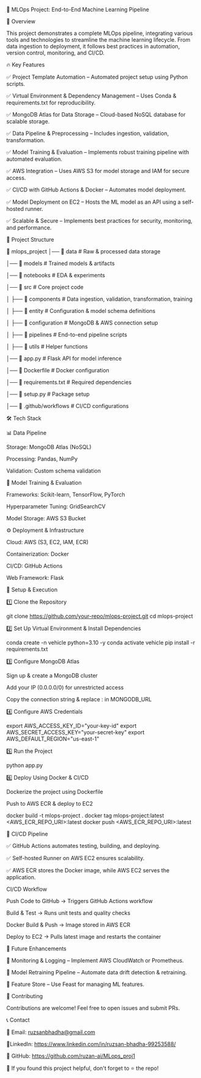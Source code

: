 🚀 MLOps Project: End-to-End Machine Learning Pipeline

📌 Overview

This project demonstrates a complete MLOps pipeline, integrating various tools and technologies to streamline the machine learning lifecycle. From data ingestion to deployment, it follows best practices in automation, version control, monitoring, and CI/CD.

🔥 Key Features

✅ Project Template Automation – Automated project setup using Python scripts.

✅ Virtual Environment & Dependency Management – Uses Conda & requirements.txt for reproducibility.

✅ MongoDB Atlas for Data Storage – Cloud-based NoSQL database for scalable storage.

✅ Data Pipeline & Preprocessing – Includes ingestion, validation, transformation.

✅ Model Training & Evaluation – Implements robust training pipeline with automated evaluation.

✅ AWS Integration – Uses AWS S3 for model storage and IAM for secure access.

✅ CI/CD with GitHub Actions & Docker – Automates model deployment.

✅ Model Deployment on EC2 – Hosts the ML model as an API using a self-hosted runner.

✅ Scalable & Secure – Implements best practices for security, monitoring, and performance.

📂 Project Structure

📁 mlops_project
│── 📂 data                 # Raw & processed data storage

│── 📂 models               # Trained models & artifacts

│── 📂 notebooks            # EDA & experiments

│── 📂 src                  # Core project code

│   ├── 📂 components       # Data ingestion, validation, transformation, training

│   ├── 📂 entity           # Configuration & model schema definitions

│   ├── 📂 configuration    # MongoDB & AWS connection setup

│   ├── 📂 pipelines        # End-to-end pipeline scripts

│   ├── 📂 utils            # Helper functions

│── 📄 app.py               # Flask API for model inference

│── 📄 Dockerfile           # Docker configuration

│── 📄 requirements.txt     # Required dependencies

│── 📄 setup.py             # Package setup

│── 📄 .github/workflows    # CI/CD configurations

🛠 Tech Stack

📊 Data Pipeline

Storage: MongoDB Atlas (NoSQL)

Processing: Pandas, NumPy

Validation: Custom schema validation

🤖 Model Training & Evaluation

Frameworks: Scikit-learn, TensorFlow, PyTorch

Hyperparameter Tuning: GridSearchCV

Model Storage: AWS S3 Bucket

⚙️ Deployment & Infrastructure

Cloud: AWS (S3, EC2, IAM, ECR)

Containerization: Docker

CI/CD: GitHub Actions

Web Framework: Flask

🚀 Setup & Execution

1️⃣ Clone the Repository

git clone https://github.com/your-repo/mlops-project.git
cd mlops-project

2️⃣ Set Up Virtual Environment & Install Dependencies

conda create -n vehicle python=3.10 -y
conda activate vehicle
pip install -r requirements.txt

3️⃣ Configure MongoDB Atlas

Sign up & create a MongoDB cluster

Add your IP (0.0.0.0/0) for unrestricted access

Copy the connection string & replace <username>:<password> in MONGODB_URL

4️⃣ Configure AWS Credentials

export AWS_ACCESS_KEY_ID="your-key-id"
export AWS_SECRET_ACCESS_KEY="your-secret-key"
export AWS_DEFAULT_REGION="us-east-1"

5️⃣ Run the Project

python app.py

6️⃣ Deploy Using Docker & CI/CD

Dockerize the project using Dockerfile

Push to AWS ECR & deploy to EC2

docker build -t mlops-project .
docker tag mlops-project:latest <AWS_ECR_REPO_URI>:latest
docker push <AWS_ECR_REPO_URI>:latest

📌 CI/CD Pipeline

✅ GitHub Actions automates testing, building, and deploying.

✅ Self-hosted Runner on AWS EC2 ensures scalability.

✅ AWS ECR stores the Docker image, while AWS EC2 serves the application.

CI/CD Workflow

Push Code to GitHub → Triggers GitHub Actions workflow

Build & Test → Runs unit tests and quality checks

Docker Build & Push → Image stored in AWS ECR

Deploy to EC2 → Pulls latest image and restarts the container

🌟 Future Enhancements

🔹 Monitoring & Logging – Implement AWS CloudWatch or Prometheus.

🔹 Model Retraining Pipeline – Automate data drift detection & retraining.

🔹 Feature Store – Use Feast for managing ML features.

🤝 Contributing

Contributions are welcome! Feel free to open issues and submit PRs.

📞 Contact

📧 Email: ruzsanbhadha@gmail.com 

🔗LinkedIn: https://www.linkedin.com/in/ruzsan-bhadha-99253588/

📁 GitHub: https://github.com/ruzan-ai/MLops_proj1

🚀 If you found this project helpful, don't forget to ⭐ the repo!

